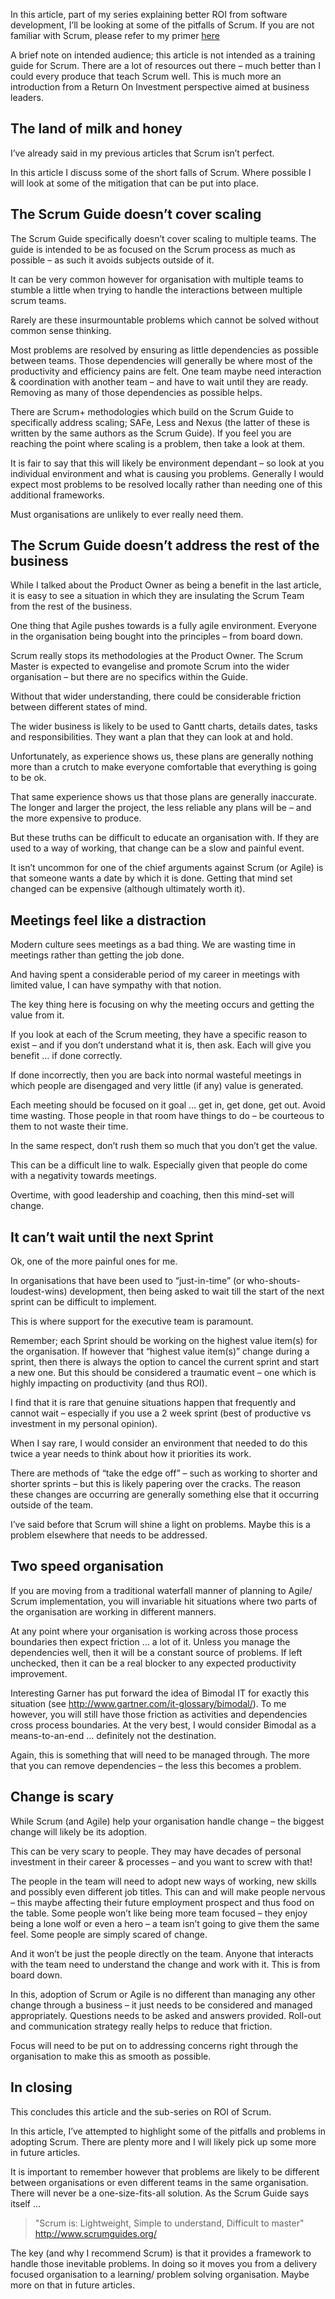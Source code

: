 In this article, part of my series explaining better ROI from software development, I’ll be looking at some of the pitfalls of Scrum. If you are not familiar with Scrum, please refer to my primer [here](/blog/roi-of-scrum-part-1-a-primer)

A brief note on intended audience; this article is not intended as a training guide for Scrum. There are a lot of resources out there – much better than I could every produce that teach Scrum well. This is much more an introduction from a Return On Investment perspective aimed at business leaders.

## The land of milk and honey

I’ve already said in my previous articles that Scrum isn’t perfect.

In this article I discuss some of the short falls of Scrum. Where possible I will look at some of the mitigation that can be put into place.

## The Scrum Guide doesn’t cover scaling

The Scrum Guide specifically doesn’t cover scaling to multiple teams. The guide is intended to be as focused on the Scrum process as much as possible – as such it avoids subjects outside of it.

It can be very common however for organisation with multiple teams to stumble a little when trying to handle the interactions between multiple scrum teams.

Rarely are these insurmountable problems which cannot be solved without common sense thinking.

Most problems are resolved by ensuring as little dependencies as possible between teams. Those dependencies will generally be where most of the productivity and efficiency pains are felt. One team maybe need interaction & coordination with another team – and have to wait until they are ready. Removing as many of those dependencies as possible helps.

There are Scrum+ methodologies which build on the Scrum Guide to specifically address scaling; SAFe, Less and Nexus (the latter of these is written by the same authors as the Scrum Guide). If you feel you are reaching the point where scaling is a problem, then take a look at them.

It is fair to say that this will likely be environment dependant – so look at you individual environment and what is causing you problems. Generally I would expect most problems to be resolved locally rather than needing one of this additional frameworks.

Must organisations are unlikely to ever really need them.

## The Scrum Guide doesn’t address the rest of the business

While I talked about the Product Owner as being a benefit in the last article, it is easy to see a situation in which they are insulating the Scrum Team from the rest of the business.

One thing that Agile pushes towards is a fully agile environment. Everyone in the organisation being bought into the principles – from board down.

Scrum really stops its methodologies at the Product Owner. The Scrum Master is expected to evangelise and promote Scrum into the wider organisation – but there are no specifics within the Guide.

Without that wider understanding, there could be considerable friction between different states of mind.

The wider business is likely to be used to Gantt charts, details dates, tasks and responsibilities. They want a plan that they can look at and hold.

Unfortunately, as experience shows us, these plans are generally nothing more than a crutch to make everyone comfortable that everything is going to be ok.

That same experience shows us that those plans are generally inaccurate. The longer and larger the project, the less reliable any plans will be – and the more expensive to produce.

But these truths can be difficult to educate an organisation with. If they are used to a way of working, that change can be a slow and painful event.

It isn’t uncommon for one of the chief arguments against Scrum (or Agile) is that someone wants a date by which it is done. Getting that mind set changed can be expensive (although ultimately worth it). 

## Meetings feel like a distraction

Modern culture sees meetings as a bad thing. We are wasting time in meetings rather than getting the job done.

And having spent a considerable period of my career in meetings with limited value, I can have sympathy with that notion.

The key thing here is focusing on why the meeting occurs and getting the value from it.

If you look at each of the Scrum meeting, they have a specific reason to exist – and if you don’t understand what it is, then ask. Each will give you benefit … if done correctly.

If done incorrectly, then you are back into normal wasteful meetings in which people are disengaged and very little (if any) value is generated.

Each meeting should be focused on it goal … get in, get done, get out. Avoid time wasting. Those people in that room have things to do – be courteous to them to not waste their time.

In the same respect, don’t rush them so much that you don’t get the value.

This can be a difficult line to walk. Especially given that people do come with a negativity towards meetings.

Overtime, with good leadership and coaching, then this mind-set will change.

## It can’t wait until the next Sprint

Ok, one of the more painful ones for me.

In organisations that have been used to “just-in-time” (or who-shouts-loudest-wins) development, then being asked to wait till the start of the next sprint can be difficult to implement.

This is where support for the executive team is paramount.

Remember; each Sprint should be working on the highest value item(s) for the organisation. If however that “highest value item(s)” change during a sprint, then there is always the option to cancel the current sprint and start a new one. But this should be considered a traumatic event – one which is highly impacting on productivity (and thus ROI).

I find that it is rare that genuine situations happen that frequently and cannot wait – especially if you use a 2 week sprint (best of productive vs investment in my personal opinion).

When I say rare, I would consider an environment that needed to do this twice a year needs to think about how it priorities its work.

There are methods of “take the edge off” – such as working to shorter and shorter sprints – but this is likely papering over the cracks. The reason these changes are occurring are generally something else that it occurring outside of the team.

I’ve said before that Scrum will shine a light on problems. Maybe this is a problem elsewhere that needs to be addressed.

## Two speed organisation

If you are moving from a traditional waterfall manner of planning to Agile/ Scrum implementation, you will invariable hit situations where two parts of the organisation are working in different manners.

At any point where your organisation is working across those process boundaries then expect friction … a lot of it. Unless you manage the dependencies well, then it will be a constant source of problems. If left unchecked, then it can be a real blocker to any expected productivity improvement.

Interesting Garner has put forward the idea of Bimodal IT for exactly this situation (see http://www.gartner.com/it-glossary/bimodal/). To me however, you will still have those friction as activities and dependencies cross process boundaries. At the very best, I would consider Bimodal as a means-to-an-end … definitely not the destination.

Again, this is something that will need to be managed through. The more that you can remove dependencies – the less this becomes a problem.

## Change is scary

While Scrum (and Agile) help your organisation handle change – the biggest change will likely be its adoption.

This can be very scary to people. They may have decades of personal investment in their career & processes – and you want to screw with that!

The people in the team will need to adopt new ways of working, new skills and possibly even different job titles. This can and will make people nervous – this maybe affecting their future employment prospect and thus food on the table. Some people won’t like being more team focused – they enjoy being a lone wolf or even a hero – a team isn’t going to give them the same feel. Some people are simply scared of change.

And it won’t be just the people directly on the team. Anyone that interacts with the team need to understand the change and work with it. This is from board down.

In this, adoption of Scrum or Agile is no different than managing any other change through a business – it just needs to be considered and managed appropriately. Questions needs to be asked and answers provided. Roll-out and communication strategy really helps to reduce that friction.

Focus will need to be put on to addressing concerns right through the organisation to make this as smooth as possible.

## In closing

This concludes this article and the sub-series on ROI of Scrum.

In this article, I’ve attempted to highlight some of the pitfalls and problems in adopting Scrum. There are plenty more and I will likely pick up some more in future articles. 

It is important to remember however that problems are likely to be different between organisations or even different teams in the same organisation. There will never be a one-size-fits-all solution. As the Scrum Guide says itself ...

> "Scrum is: Lightweight, Simple to understand, Difficult to master" http://www.scrumguides.org/

The key (and why I recommend Scrum) is that it provides a framework to handle those inevitable problems. In doing so it moves you from a delivery focused organisation to a learning/ problem solving organisation. Maybe more on that in future articles.